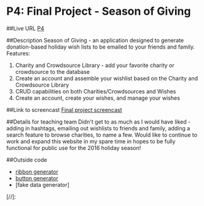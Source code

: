 # P4: Final Project - Season of Giving
##Live URL
[P4]

##Description
Season of Giving - an application designed to generate donation-based holiday wish lists to be emailed to your friends and family.
Features:
1. Charity and Crowdsource Library - add your favorite charity or crowdsource to the database
2. Create an account and assemble your wishlist based on the Charity and Crowdsource Library
3. CRUD capabilities on both Charities/Crowdsources and Wishes
4. Create an account, create your wishes, and manage your wishes

##Link to screencast
[Final project screencast]

##Details for teaching team
Didn't get to as much as I would have liked - adding in hashtags, emailing out wishlists to friends and family, adding a search feature to browse charities, to name a few. Would like to continue to work and expand this website in my spare time in hopes to be fully functional for public use for the 2016 holiday season!

##Outside code
- [ribbon generator]
- [button generator]
- [fake data generator]

[//]:

[P4]: <http://p4.danaevernden.com>

[ribbon generator]: <http://livetools.uiparade.com/ribbon-builder.html#>

[button generator]: <http://livetools.uiparade.com/button-builder.html#>

[Final project screencast]: <http://screencast.com/t/ShIMocAim7gi>
